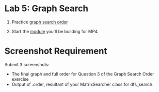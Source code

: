 # Lab 5: Graph Search

1. Practice [graph search order](./dfs-vs-bfs/README.md)

2. Start the [module](./dfs-class/README.md) you'll be building for MP4.

# Screenshot Requirement
Submit 3 screenshots:
- The final graph and full order for Question 3 of the Graph Search Order exercise
- Output of .order, resultant of your MatrixSearcher class for dfs_search.